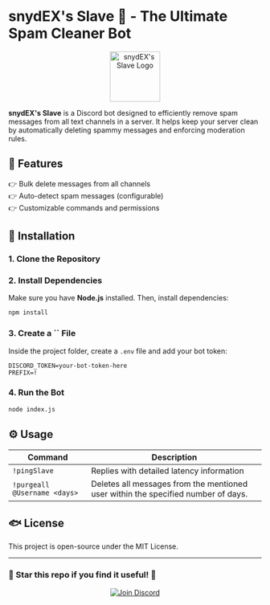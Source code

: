 # snydEX's Slave 🤖 - The Ultimate Spam Cleaner Bot

<p align="center">
  <img src="https://i.postimg.cc/dQ4B2Spp/botLogo.png" alt="snydEX's Slave Logo" width="100" height="100">
</p>

**snydEX's Slave** is a Discord bot designed to efficiently remove spam messages from all text channels in a server. It helps keep your server clean by automatically deleting spammy messages and enforcing moderation rules.

## 🚀 Features

👉 Bulk delete messages from all channels\
👉 Auto-detect spam messages (configurable)\
👉 Customizable commands and permissions

## 📌 Installation

### **1. Clone the Repository**

### **2. Install Dependencies**

Make sure you have **Node.js** installed. Then, install dependencies:

```bash
npm install
```

### **3. Create a **``** File**

Inside the project folder, create a `.env` file and add your bot token:

```
DISCORD_TOKEN=your-bot-token-here
PREFIX=!
```

### **4. Run the Bot**

```bash
node index.js
```

## ⚙️ Usage

| Command                      | Description                                                                       |
| ---------------------------- | --------------------------------------------------------------------------------- |
| `!pingSlave`                 | Replies with detailed latency information                                         |
| `!purgeall @Username <days>` | Deletes all messages from the mentioned user within the specified number of days. |

## 🐟 License

This project is open-source under the MIT License.

---

### 🌟 Star this repo if you find it useful! 🚀

<p align="center">
  <a href="https://discordapp.com/users/764166470602457178">
    <img src="https://img.shields.io/badge/Join-Discord-5865F2?logo=discord&logoColor=white&style=for-the-badge" alt="Join Discord">
  </a>
</p>
